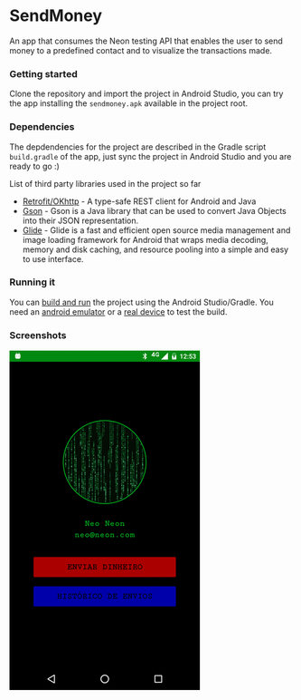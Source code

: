 # SendMoney
An app that consumes the Neon testing API that enables the user to send money to a predefined contact and to visualize the transactions made. 

### Getting started
Clone the repository and import the project in Android Studio, you can try the app installing the `sendmoney.apk` available in the project root.

### Dependencies
The depdendencies for the project are described in the Gradle script `build.gradle` of the app, just sync the project in Android Studio and you are ready to go :)

List of third party libraries used in the project so far
- [Retrofit/OKhttp](http://square.github.io/retrofit/) - A type-safe REST client for Android and Java
- [Gson](https://github.com/google/gson) - Gson is a Java library that can be used to convert Java Objects into their JSON representation.
- [Glide](https://github.com/bumptech/glide) - Glide is a fast and efficient open source media management and image loading framework for Android that wraps media decoding, memory and disk caching, and resource pooling into a simple and easy to use interface.

### Running it
You can [build and run](https://developer.android.com/tools/building/building-studio.html) the project using the Android Studio/Gradle. You need an [android emulator](http://developer.android.com/tools/devices/emulator.html) or a [real device](http://developer.android.com/tools/device.html) to test the build.

### Screenshots
![](sendmoney_neon.gif)
